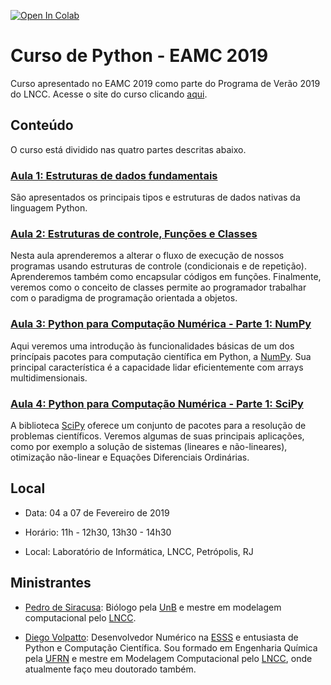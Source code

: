 [![Open In Colab](https://colab.research.google.com/assets/colab-badge.svg)](https://colab.research.google.com/github/pedrosiracusa/curso_python_eamc/blob/master)


# Curso de Python - EAMC 2019

Curso apresentado no EAMC 2019 como parte do Programa de Verão 2019 do LNCC.
Acesse o site do curso clicando [aqui](https://pedrosiracusa.com/curso_python_eamc/).

## Conteúdo

O curso está dividido nas quatro partes descritas abaixo.

### [Aula 1: Estruturas de dados fundamentais](https://github.com/pedrosiracusa/curso_python_eamc/blob/master/notebooks/aula1.ipynb)

São apresentados os principais tipos e estruturas de dados nativas da linguagem Python.

### [Aula 2: Estruturas de controle, Funções e Classes](https://github.com/pedrosiracusa/curso_python_eamc/blob/master/notebooks/aula2.ipynb)

Nesta aula aprenderemos a alterar o fluxo de execução de nossos programas usando estruturas de controle (condicionais e de repetição). Aprenderemos também como encapsular códigos em funções. Finalmente, veremos como o conceito de classes permite ao programador trabalhar com o paradigma de programação orientada a objetos.


### [Aula 3: Python para Computação Numérica - Parte 1: NumPy](https://github.com/pedrosiracusa/curso_python_eamc/blob/master/notebooks/aula3.ipynb)

Aqui veremos uma introdução às funcionalidades básicas de um dos princípais pacotes para computação científica em Python, a 
[NumPy](http://www.numpy.org/). Sua principal característica é a capacidade lidar eficientemente com arrays multidimensionais.

### [Aula 4: Python para Computação Numérica - Parte 1: SciPy](https://github.com/pedrosiracusa/curso_python_eamc/blob/master/notebooks/aula4.ipynb)

A biblioteca [SciPy](https://www.scipy.org/) oferece um conjunto de pacotes para a resolução de problemas científicos. Veremos algumas de suas principais aplicações, como por exemplo a solução de sistemas (lineares e não-lineares), otimização não-linear e 
Equações Diferenciais Ordinárias.

## Local

* Data: 04 a 07 de Fevereiro de 2019

* Horário: 11h - 12h30, 13h30 - 14h30

* Local: Laboratório de Informática, LNCC, Petrópolis, RJ

## Ministrantes

* [Pedro de Siracusa](https://pedrosiracusa.com/): Biólogo pela [UnB](http://www.unb.br/) e mestre em modelagem computacional pelo [LNCC](https://www.lncc.br/estrutura/default.php).

* [Diego Volpatto](https://github.com/volpatto): Desenvolvedor Numérico na [ESSS](https://www.esss.co/) e entusiasta de Python e Computação Científica. Sou formado em Engenharia Química pela [UFRN](https://www.ufrn.br/) e mestre em Modelagem Computacional pelo [LNCC](https://www.lncc.br/estrutura/default.php), onde atualmente faço meu doutorado também.

